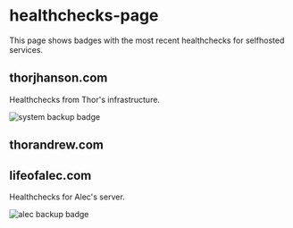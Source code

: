 # healthchecks-page

This page shows badges with the most recent healthchecks for selfhosted services.

## thorjhanson.com

Healthchecks from Thor's infrastructure.

![system backup badge](https://healthchecks.io/badge/a8f7959b-8e3c-4998-8a60-cdadc7/1l03Zu7P-2/ThorBackups.svg)

## thorandrew.com

## lifeofalec.com

Healthchecks for Alec's server.

![alec backup badge](https://healthchecks.io/badge/a8f7959b-8e3c-4998-8a60-cdadc7/2hYKlykE-2/backup-alec-server-to-thor-server.svg)
